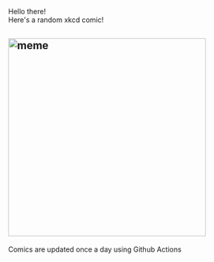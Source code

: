 Hello there! <br>Here's a random xkcd comic!<br>
## <img src="https://imgs.xkcd.com/comics/basketball_earth.png" alt="meme" width="400"/><br>
Comics are updated once a day using Github Actions